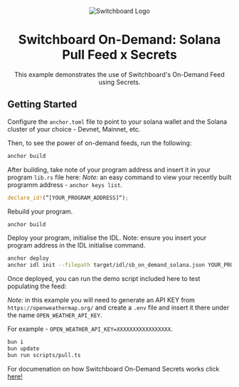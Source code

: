 <div align="center">

![Switchboard Logo](https://github.com/switchboard-xyz/core-sdk/raw/main/website/static/img/icons/switchboard/avatar.png)

# Switchboard On-Demand: Solana Pull Feed x Secrets
This example demonstrates the use of Switchboard's On-Demand Feed using Secrets.

</div>

## Getting Started

Configure the `anchor.toml` file to point to your solana wallet and the Solana cluster of your choice - Devnet, Mainnet, etc.

Then, to see the power of on-demand feeds, run the following:

```bash
anchor build
```
After building, take note of your program address and insert it in your program `lib.rs` file here:
*Note:* an easy command to view your recently built programm address - `anchor keys list`.
```rust
declare_id!(“[YOUR_PROGRAM_ADDRESS]“);
```
Rebuild your program.
```bash
anchor build
```
Deploy your program, initialise the IDL.
Note: ensure you insert your program address in the IDL initialise command.

```bash
anchor deploy
anchor idl init --filepath target/idl/sb_on_demand_solana.json YOUR_PROGRAM_ADDRESS
```

Once deployed, you can run the demo script included here to test populating the feed:

*Note:* in this example you will need to generate an API KEY from `https://openweathermap.org/` and create a `.env` file and insert it there under the name `OPEN_WEATHER_API_KEY`.

For example - `OPEN_WEATHER_API_KEY=XXXXXXXXXXXXXXXXX`.

```bash
bun i
bun update
bun run scripts/pull.ts
```

For documenation on how Switchboard On-Demand Secrets works click [here!](https://docs.switchboard.xyz/docs/switchboard/secrets)
